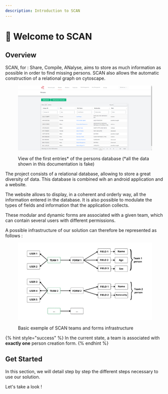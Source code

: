 ```yaml
---
description: Introduction to SCAN
---
```


# 👋 Welcome to SCAN

## Overview

SCAN, for : Share, Compile, ANalyse, aims to store as much information as possible in order to find missing persons. SCAN also allows the automatic construction of a relational graph on cytoscape.

<figure><img src=".gitbook/assets/image (2) (1).png" alt=""><figcaption><p>View of the first entries* of the persons database (*all the data shown in this documentation is fake)</p></figcaption></figure>

The project consists of a relational database, allowing to store a great diversity of data. This database is combined wih an android application and a website.

The website allows to display, in a coherent and orderly way, all the information entered in the database. It is also possible to modulate the types of fields and information that the application collects.

These modular and dynamic forms are associated with a given team, which can contain several users with different permissions.

A possible infrastructure of our solution can therefore be represented as follows :&#x20;

<figure><img src=".gitbook/assets/image (4) (2).png" alt=""><figcaption><p>Basic exemple of SCAN teams and forms infrastructure</p></figcaption></figure>

{% hint style="success" %}
In the current state, a team is associated with **exactly one** person creation form.
{% endhint %}

## Get Started

In this section, we will detail step by step the different steps necessary to use our solution.

Let's take a look !
